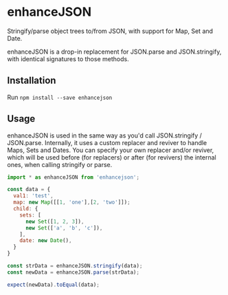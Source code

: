 # enhanceJSON
Stringify/parse object trees to/from JSON, with support for Map, Set and Date.

enhanceJSON is a drop-in replacement for JSON.parse and JSON.stringify, with identical signatures to those methods.

## Installation
Run `npm install --save enhancejson`

## Usage
enhanceJSON is used in the same way as you'd call JSON.stringify / JSON.parse. Internally, it uses a custom replacer and reviver to handle Maps, Sets and Dates. You can specify your own replacer and/or reviver, which will be used before (for replacers) or after (for revivers) the internal ones, when calling stringify or parse.

```javascript
import * as enhanceJSON from 'enhancejson';

const data = {
  val1: 'test',
  map: new Map([[1, 'one'],[2, 'two']]);
  child: {
    sets: [
      new Set([1, 2, 3]),
      new Set(['a', 'b', 'c']),
    ],
    date: new Date(),
  }
}

const strData = enhanceJSON.stringify(data);
const newData = enhanceJSON.parse(strData);

expect(newData).toEqual(data);
```
